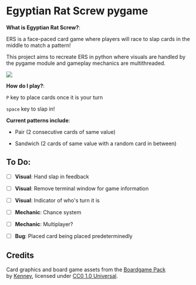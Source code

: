 # Egyptian Rat Screw pygame
**What is Egyptian Rat Screw?**: 

ERS is a face-paced card game where players will race to slap cards in the middle to match a pattern!


This project aims to recreate ERS in python where visuals are handled by the pygame module and gameplay mechanics are multithreaded.

![](https://github.com/rodgiee/ERS-Project/blob/pyinstaller/read_images/ERS-demo-modified_v2.gif)

**How do I play?**:


`P` key to place cards once it is your turn


`space` key to slap in!

**Current patterns include**:


- Pair (2 consecutive cards of same value)


- Sandwich (2 cards of same value with a random card in between)


## To Do:
- [ ] **Visual**: Hand slap in feedback


- [ ] **Visual**: Remove terminal window for game information


- [ ] **Visual**: Indicator of who's turn it is


- [ ] **Mechanic**: Chance system


- [ ] **Mechanic**: Multiplayer?


- [ ] **Bug**: Placed card being placed predeterminedly 


## Credits
Card graphics and board game assets from the [Boardgame Pack](https://kenney.nl/assets/boardgame-pack)  
by [Kenney](https://www.kenney.nl/), licensed under [CC0 1.0 Universal](https://creativecommons.org/publicdomain/zero/1.0/).
